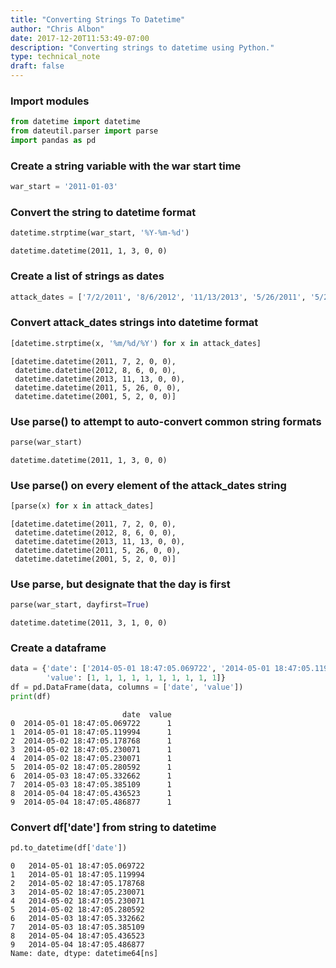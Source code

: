 ```yaml
---
title: "Converting Strings To Datetime"
author: "Chris Albon"
date: 2017-12-20T11:53:49-07:00
description: "Converting strings to datetime using Python."
type: technical_note
draft: false
---
```

### Import modules


```python
from datetime import datetime
from dateutil.parser import parse
import pandas as pd
```

### Create a string variable with the war start time


```python
war_start = '2011-01-03'
```

### Convert the string to datetime format


```python
datetime.strptime(war_start, '%Y-%m-%d')
```




    datetime.datetime(2011, 1, 3, 0, 0)



### Create a list of strings as dates


```python
attack_dates = ['7/2/2011', '8/6/2012', '11/13/2013', '5/26/2011', '5/2/2001']
```

### Convert attack_dates strings into datetime format


```python
[datetime.strptime(x, '%m/%d/%Y') for x in attack_dates]
```




    [datetime.datetime(2011, 7, 2, 0, 0),
     datetime.datetime(2012, 8, 6, 0, 0),
     datetime.datetime(2013, 11, 13, 0, 0),
     datetime.datetime(2011, 5, 26, 0, 0),
     datetime.datetime(2001, 5, 2, 0, 0)]



### Use parse() to attempt to auto-convert common string formats


```python
parse(war_start)
```




    datetime.datetime(2011, 1, 3, 0, 0)



### Use parse() on every element of the attack_dates string


```python
[parse(x) for x in attack_dates]
```




    [datetime.datetime(2011, 7, 2, 0, 0),
     datetime.datetime(2012, 8, 6, 0, 0),
     datetime.datetime(2013, 11, 13, 0, 0),
     datetime.datetime(2011, 5, 26, 0, 0),
     datetime.datetime(2001, 5, 2, 0, 0)]



### Use parse, but designate that the day is first


```python
parse(war_start, dayfirst=True)
```




    datetime.datetime(2011, 3, 1, 0, 0)



### Create a dataframe


```python
data = {'date': ['2014-05-01 18:47:05.069722', '2014-05-01 18:47:05.119994', '2014-05-02 18:47:05.178768', '2014-05-02 18:47:05.230071', '2014-05-02 18:47:05.230071', '2014-05-02 18:47:05.280592', '2014-05-03 18:47:05.332662', '2014-05-03 18:47:05.385109', '2014-05-04 18:47:05.436523', '2014-05-04 18:47:05.486877'], 
        'value': [1, 1, 1, 1, 1, 1, 1, 1, 1, 1]}
df = pd.DataFrame(data, columns = ['date', 'value'])
print(df)
```

                             date  value
    0  2014-05-01 18:47:05.069722      1
    1  2014-05-01 18:47:05.119994      1
    2  2014-05-02 18:47:05.178768      1
    3  2014-05-02 18:47:05.230071      1
    4  2014-05-02 18:47:05.230071      1
    5  2014-05-02 18:47:05.280592      1
    6  2014-05-03 18:47:05.332662      1
    7  2014-05-03 18:47:05.385109      1
    8  2014-05-04 18:47:05.436523      1
    9  2014-05-04 18:47:05.486877      1


### Convert df['date'] from string to datetime


```python
pd.to_datetime(df['date'])
```




    0   2014-05-01 18:47:05.069722
    1   2014-05-01 18:47:05.119994
    2   2014-05-02 18:47:05.178768
    3   2014-05-02 18:47:05.230071
    4   2014-05-02 18:47:05.230071
    5   2014-05-02 18:47:05.280592
    6   2014-05-03 18:47:05.332662
    7   2014-05-03 18:47:05.385109
    8   2014-05-04 18:47:05.436523
    9   2014-05-04 18:47:05.486877
    Name: date, dtype: datetime64[ns]


